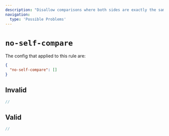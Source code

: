 ```yaml
---
description: "Disallow comparisons where both sides are exactly the same"
navigation:
  type: 'Possible Problems'
---
```


# `no-self-compare`

The config that applied to this rule are:

```json
{
  "no-self-compare": []
}
```

## Invalid

```js invalid
//
```

## Valid

```js valid
//
```
  